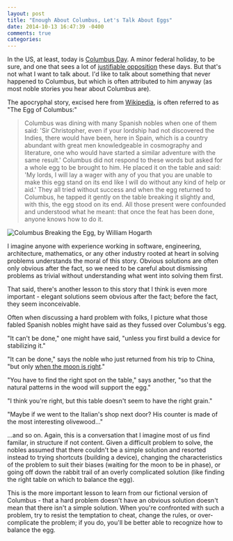 ```yaml
---
layout: post
title: "Enough About Columbus, Let's Talk About Eggs"
date: 2014-10-13 16:47:39 -0400
comments: true
categories: 
---
```


In the US, at least, today is [Columbus Day](http://en.wikipedia.org/wiki/Columbus_Day). A minor federal holiday, to be
sure, and one that sees a lot of [justifiable opposition](http://en.wikipedia.org/wiki/Columbus_Day#Opposition_to_Columbus_celebrations)
these days. But that's not what I want to talk about. I'd like to talk about
something that never happened to Columbus, but which is often attributed to him
anyway (as most noble stories you hear about Columbus are).

The apocryphal story, excised here from
[Wikipedia](http://en.wikipedia.org/wiki/Egg_of_Columbus), is often referred to
as "The Egg of Columbus:"

> Columbus was dining with many Spanish nobles when one of them said: 'Sir
> Christopher, even if your lordship had not discovered the Indies, there would
> have been, here in Spain, which is a country abundant with great men
> knowledgeable in cosmography and literature, one who would have started a
> similar adventure with the same result.' Columbus did not respond to these
> words but asked for a whole egg to be brought to him. He placed it on the
> table and said: 'My lords, I will lay a wager with any of you that you are
> unable to make this egg stand on its end like I will do without any kind of
> help or aid.' They all tried without success and when the egg returned to
> Columbus, he tapped it gently on the table breaking it slightly and, with
> this, the egg stood on its end. All those present were confounded and
> understood what he meant: that once the feat has been done, anyone knows how
> to do it.

![Columbus Breaking the Egg, by William
Hogarth](http://upload.wikimedia.org/wikipedia/commons/thumb/a/a5/Columbus_Breaking_the_Egg%27_%28Christopher_Columbus%29_by_William_Hogarth.jpg/350px-Columbus_Breaking_the_Egg%27_%28Christopher_Columbus%29_by_William_Hogarth.jpg)

I imagine anyone with experience working in software, engineering,
architecture, mathematics, or any other industry rooted at heart in solving
problems understands the moral of this story. Obvious solutions are often only
obvious after the fact, so we need to be careful about dismissing problems as
trivial without understanding what went into solving them first.

That said, there's another lesson to this story that I think is even more
important - elegant solutions seem obvious after the fact; before the fact,
they seem inconceivable.

Often when discussing a hard problem with folks, I picture what those fabled
Spanish nobles might have said as they fussed over Columbus's egg.

"It can't be done," one might have said, "unless you first build a device for
stabilizing it."

"It can be done," says the noble who just returned from his trip to China, "but
only [when the moon is right](http://en.wikipedia.org/wiki/Egg_balancing)."

"You have to find the right spot on the table," says another, "so that the
natural patterns in the wood will support the egg."

"I think you're right, but this table doesn't seem to have the right grain."

"Maybe if we went to the Italian's shop next door? His counter is made of the
most interesting olivewood..."

...and so on. Again, this is a conversation that I imagine most of us find
familar, in structure if not content. Given a difficult problem to solve, the
nobles assumed that there couldn't be a simple solution and resorted instead to
trying shortcuts (building a device), changing the characteristics of the problem
to suit their biases (waiting for the moon to be in phase), or going off down the
rabbit trail of an overly complicated solution (like finding the right table on
which to balance the egg).

This is the more important lesson to learn from our fictional version of
Columbus - that a hard problem doesn't have an obvious solution doesn't mean
that there isn't a simple solution. When you're confronted with such a problem,
try to resist the temptation to cheat, change the rules, or over-complicate the
problem; if you do, you'll be better able to recognize how to balance the egg.
